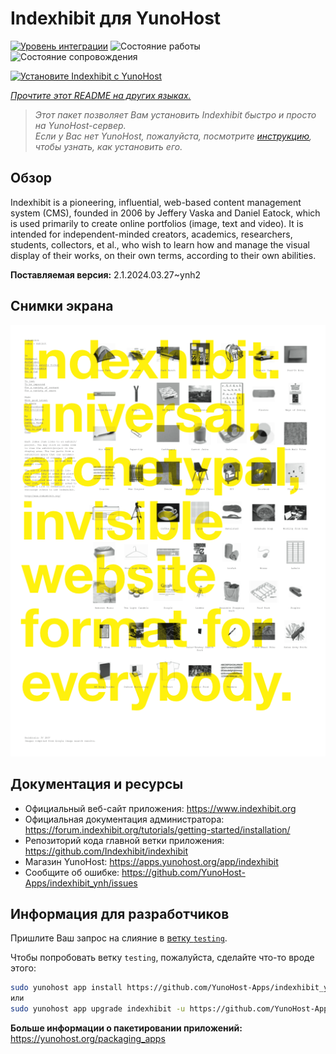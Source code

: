 <!--
Важно: этот README был автоматически сгенерирован <https://github.com/YunoHost/apps/tree/master/tools/readme_generator>
Он НЕ ДОЛЖЕН редактироваться вручную.
-->

# Indexhibit для YunoHost

[![Уровень интеграции](https://dash.yunohost.org/integration/indexhibit.svg)](https://ci-apps.yunohost.org/ci/apps/indexhibit/) ![Состояние работы](https://ci-apps.yunohost.org/ci/badges/indexhibit.status.svg) ![Состояние сопровождения](https://ci-apps.yunohost.org/ci/badges/indexhibit.maintain.svg)

[![Установите Indexhibit с YunoHost](https://install-app.yunohost.org/install-with-yunohost.svg)](https://install-app.yunohost.org/?app=indexhibit)

*[Прочтите этот README на других языках.](./ALL_README.md)*

> *Этот пакет позволяет Вам установить Indexhibit быстро и просто на YunoHost-сервер.*  
> *Если у Вас нет YunoHost, пожалуйста, посмотрите [инструкцию](https://yunohost.org/install), чтобы узнать, как установить его.*

## Обзор

Indexhibit is a pioneering, influential, web-based content management system (CMS), founded in 2006 by Jeffery Vaska and Daniel Eatock, which is used primarily to create online portfolios (image, text and video).
It is intended for independent-minded creators, academics, researchers, students, collectors, et al., who wish to learn how and manage the visual display of their works, on their own terms, according to their own abilities.


**Поставляемая версия:** 2.1.2024.03.27~ynh2

## Снимки экрана

![Снимок экрана Indexhibit](./doc/screenshots/146_indexhibit.png)

## Документация и ресурсы

- Официальный веб-сайт приложения: <https://www.indexhibit.org>
- Официальная документация администратора: <https://forum.indexhibit.org/tutorials/getting-started/installation/>
- Репозиторий кода главной ветки приложения: <https://github.com/Indexhibit/indexhibit>
- Магазин YunoHost: <https://apps.yunohost.org/app/indexhibit>
- Сообщите об ошибке: <https://github.com/YunoHost-Apps/indexhibit_ynh/issues>

## Информация для разработчиков

Пришлите Ваш запрос на слияние в [ветку `testing`](https://github.com/YunoHost-Apps/indexhibit_ynh/tree/testing).

Чтобы попробовать ветку `testing`, пожалуйста, сделайте что-то вроде этого:

```bash
sudo yunohost app install https://github.com/YunoHost-Apps/indexhibit_ynh/tree/testing --debug
или
sudo yunohost app upgrade indexhibit -u https://github.com/YunoHost-Apps/indexhibit_ynh/tree/testing --debug
```

**Больше информации о пакетировании приложений:** <https://yunohost.org/packaging_apps>
